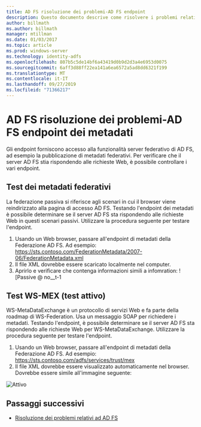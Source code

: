 ```yaml
---
title: AD FS risoluzione dei problemi-AD FS endpoint
description: Questo documento descrive come risolvere i problemi relativi agli endpoint di AD FS
author: billmath
ms.author: billmath
manager: mtillman
ms.date: 01/03/2017
ms.topic: article
ms.prod: windows-server
ms.technology: identity-adfs
ms.openlocfilehash: 807b5c5de14bf6a43419d0b9d2d3a4e6953d0075
ms.sourcegitcommit: 6aff3d88ff22ea141a6ea6572a5ad8dd6321f199
ms.translationtype: MT
ms.contentlocale: it-IT
ms.lasthandoff: 09/27/2019
ms.locfileid: "71366217"
---
```

# <a name="ad-fs-troubleshooting---ad-fs-metadata-endpoints"></a>AD FS risoluzione dei problemi-AD FS endpoint dei metadati
Gli endpoint forniscono accesso alla funzionalità server federativo di AD FS, ad esempio la pubblicazione di metadati federativi.  Per verificare che il server AD FS stia rispondendo alle richieste Web, è possibile controllare i vari endpoint.


## <a name="federation-metadata-test"></a>Test dei metadati federativi
La federazione passiva si riferisce agli scenari in cui il browser viene reindirizzato alla pagina di accesso AD FS.  Testando l'endpoint dei metadati è possibile determinare se il server AD FS sta rispondendo alle richieste Web in questi scenari passivi.  Utilizzare la procedura seguente per testare l'endpoint.

1.  Usando un Web browser, passare all'endpoint di metadati della Federazione AD FS.  Ad esempio: https://sts.contoso.com/FederationMetadata/2007-06/FederationMetadata.xml
2. Il file XML dovrebbe essere scaricato localmente nel computer.
3. Aprirlo e verificare che contenga informazioni simili a infomration: ![Passive @ no__t-1

## <a name="ws-mex-test-active-test"></a>Test WS-MEX (test attivo)
WS-MetaDataExchange è un protocollo di servizi Web e fa parte della roadmap di WS-Federation.  Usa un messaggio SOAP per richiedere i metadati.  Testando l'endpoint, è possibile determinare se il server AD FS sta rispondendo alle richieste Web per WS-MetaDataExchange.  Utilizzare la procedura seguente per testare l'endpoint.
1.  Usando un Web browser, passare all'endpoint di metadati della Federazione AD FS.  Ad esempio: https://sts.contoso.com/adfs/services/trust/mex
2. Il file XML dovrebbe essere visualizzato automaticamente nel browser.  Dovrebbe essere simile all'immagine seguente:

![Attivo](media/ad-fs-tshoot-endpoints/meta3.png)


## <a name="next-steps"></a>Passaggi successivi

- [Risoluzione dei problemi relativi ad AD FS](ad-fs-tshoot-overview.md)